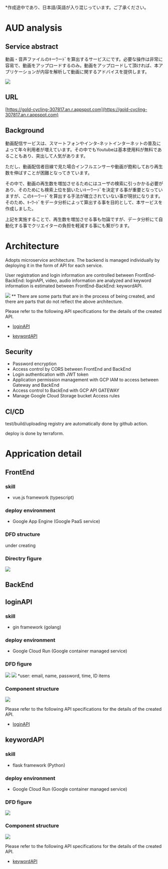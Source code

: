 *作成途中であり、日本語/英語が入り混じっています。ご了承ください。

# AUD analysis


## Service abstract
動画・音声ファイルのｷーﾜーﾄﾞを算出するサービスにです。必要な操作は非常に容易で、動画をアップロードするのみ。動画をアップロードして頂ければ、本アプリケーションが内容を解析して動画に関するアドバイスを提供します。


![](static/sample.jpeg)

## URL

[https://gold-cycling-307817.an.r.appspot.com](https://gold-cycling-307817.an.r.appspot.com)

## Background

動画配信サービスは、スマートフォンやインタｰネットインターネットの普及によって年々利用者が増えています。その中でもYoutubeは基本使用料が無料であることもあり、突出して人気があります。​

ただし、動画配信者目線で見た場合インフルエンサーや動画が飽和しており再生数を伸ばすことが困難となってきています。​

その中で、動画の再生数を増加させるためにはユーザの検索に引っかかる必要があり、そのためにも検索上位を狙いたいｷーﾜーﾄﾞを決定する事が重要となっていますが、このｷーﾜーﾄﾞを算出する手法が確立されていない事が現状になります。そのため、ｷｰﾜｰﾄﾞをデータ分析によって算出する​事を目的として、本サービスを作成しました。

上記を実施することで、再生数を増加させる事も勿論ですが、データ分析にて自動化する事でクリエイターの負担を軽減する事にも繋がります。​

# Architecture

Adopts microservice architecture. The backend is managed individually by deploying it in the form of API for each service.

User registration and login information are controlled between FrontEnd-BackEnd: loginAPI, video, audio information are analyzed and keyword information is estimated between FrontEnd-BackEnd: keywordAPI.

![](static/Architecture.svg)
** There are some parts that are in the process of being created, and there are parts that do not reflect the above architecture.

Please refer to the following API specifications for the details of the created API.

* [loginAPI](https://github.com/hender14/AUD_analysis/tree/main/loginapi)

* [keywordAPI](https://github.com/hender14/AUD_analysis/tree/main/keywordapi)

## Security

* Password encryption
* Access control by CORS between FrontEnd and BackEnd 
* Login authentication with JWT token
* Application permission management with GCP IAM to access between Gateway and BackEnd
* Access control to BackEnd with GCP API GATEWAY
* Manage Google Cloud Storage bucket Access rules


## CI/CD

test/build/uploading registry are automatically done by github action.

deploy is done by terraform.

# Apprication detail


## FrontEnd
### skill
* vue.js framework (typescript)

### deploy environment
* Google App Engine (Google PaaS service)

### DFD structure
under creating

### Directry figure
![](static/Component/Vue.js.svg)


## BackEnd


## loginAPI

### skill
* gin framework (golang)

### deploy environment
* Google Cloud Run (Google container managed service)

### DFD figure

![](static/DFD/Login-Forgot.svg)
![](static/DFD/Login-Auth.svg)
*user: email, name, password, time, ID items

### Component structure

![](static/Component/login.svg)

Please refer to the following API specifications for the details of the created API.

* [loginAPI](https://github.com/hender14/AUD_analysis/tree/main/loginapi)

## keywordAPI

### skill
* flask framework (Python)

### deploy environment
* Google Cloud Run (Google container managed service)

### DFD figure
![](static/DFD/keyword.svg)

### Component structure
![](static/Component/keyword.svg)

Please refer to the following API specifications for the details of the created API.

* [keywordAPI](https://github.com/hender14/AUD_analysis/tree/main/keywordapi)
